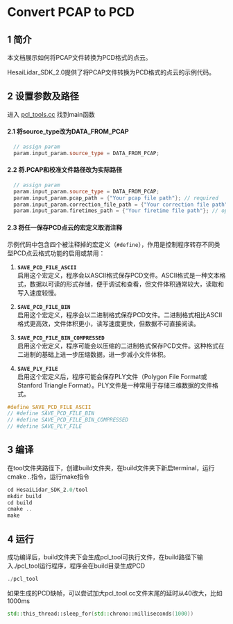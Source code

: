 # Convert PCAP to PCD

## 1 简介
本文档展示如何将PCAP文件转换为PCD格式的点云。

HesaiLidar_SDK_2.0提供了将PCAP文件转换为PCD格式的点云的示例代码。

## 2 设置参数及路径
进入 [pcl_tools.cc](..\tool\pcl_tool.cc) 找到main函数

#### 2.1 将source_type改为DATA_FROM_PCAP
```cpp
  // assign param
  param.input_param.source_type = DATA_FROM_PCAP;
```
#### 2.2 将.PCAP和校准文件路径改为实际路径
```cpp
  // assign param
  param.input_param.source_type = DATA_FROM_PCAP;
  param.input_param.pcap_path = {"Your pcap file path"}; // required
  param.input_param.correction_file_path = {"Your correction file path"}; //required
  param.input_param.firetimes_path = {"Your firetime file path"}; // optional
```

#### 2.3 将任一保存PCD点云的宏定义取消注释
示例代码中包含四个被注释掉的宏定义（`#define`），作用是控制程序转存不同类型PCD点云格式功能的启用或禁用：
1. **`SAVE_PCD_FILE_ASCII`**  
   启用这个宏定义，程序会以ASCII格式保存PCD文件。ASCII格式是一种文本格式，数据以可读的形式存储，便于调试和查看，但文件体积通常较大，读取和写入速度较慢。

2. **`SAVE_PCD_FILE_BIN`**  
   启用这个宏定义，程序会以二进制格式保存PCD文件。二进制格式相比ASCII格式更高效，文件体积更小，读写速度更快，但数据不可直接阅读。

3. **`SAVE_PCD_FILE_BIN_COMPRESSED`**  
   启用这个宏定义，程序可能会以压缩的二进制格式保存PCD文件。这种格式在二进制的基础上进一步压缩数据，进一步减小文件体积。

4. **`SAVE_PLY_FILE`**  
   启用这个宏定义后，程序可能会保存PLY文件（Polygon File Format或Stanford Triangle Format）。PLY文件是一种常用于存储三维数据的文件格式。
```cpp
#define SAVE_PCD_FILE_ASCII
// #define SAVE_PCD_FILE_BIN
// #define SAVE_PCD_FILE_BIN_COMPRESSED
// #define SAVE_PLY_FILE
```

## 3 编译
在tool文件夹路径下，创建build文件夹，在build文件夹下新启terminal，运行cmake ..指令，运行make指令
```cpp
cd HesaiLidar_SDK_2.0/tool
mkdir build
cd build
cmake ..
make
```

## 4 运行
成功编译后，build文件夹下会生成pcl_tool可执行文件，在build路径下输入./pcl_tool运行程序，程序会在build目录生成PCD
```cpp
./pcl_tool
```
如果生成的PCD缺帧，可以尝试加大pcl_tool.cc文件末尾的延时从40改大，比如1000ms
```cpp
std::this_thread::sleep_for(std::chrono::milliseconds(1000))
```
